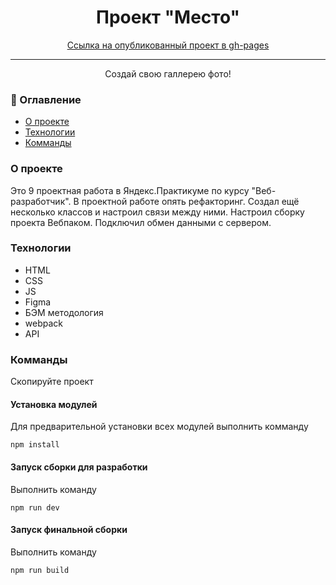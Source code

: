 <h1 align="center">Проект "Место"</h1>

<div align="center">
<a href="https://nexxer.github.io/mesto/">Ссылка на опубликованный проект в gh-pages</a>
</div>

---

<p align="center"> Создай свою галлерею фото!
    <br>

</p>

### 📝 Оглавление

- [О проекте](#about)
- [Технологии](#getting_started)
- [Комманды](#deployment)



### О проекте <a name = "about"></a>

Это 9 проектная работа в Яндекс.Практикуме по курсу "Веб-разработчик".
В проектной работе опять рефакторинг. Создал ещё несколько классов и настроил связи между ними. Настроил сборку проекта Вебпаком. Подключил обмен данными с сервером.

###  Технологии <a name = "getting_started"></a>

* HTML
* CSS
* JS
* Figma
* БЭМ методология
* webpack
* API

### Комманды

Скопируйте проект

#### Установка модулей

Для предварительной установки всех модулей выполнить комманду

```
npm install
```

#### Запуск сборки для разработки

Выполнить команду

```
npm run dev
```

#### Запуск финальной сборки

Выполнить команду

```
npm run build
```